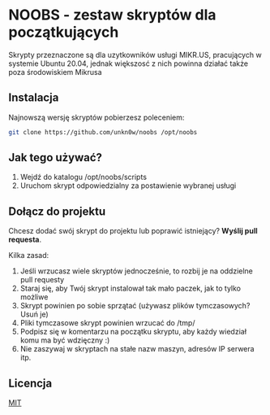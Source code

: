 # NOOBS - zestaw skryptów dla początkujących

Skrypty przeznaczone są dla uzytkowników usługi MIKR.US, pracujących w systemie Ubuntu 20.04, jednak większosć z nich powinna działać także poza środowiskiem Mikrusa

## Instalacja

Najnowszą wersję skryptów pobierzesz poleceniem:

```bash
git clone https://github.com/unkn0w/noobs /opt/noobs
```

## Jak tego używać?

1) Wejdź do katalogu /opt/noobs/scripts
2) Uruchom skrypt odpowiedzialny za postawienie wybranej usługi

## Dołącz do projektu

Chcesz dodać swój skrypt do projektu lub poprawić istniejący? **Wyślij pull requesta**.

Kilka zasad:

1) Jeśli wrzucasz wiele skryptów jednocześnie, to rozbij je na oddzielne pull requesty
2) Staraj się, aby Twój skrypt instalował tak mało paczek, jak to tylko możliwe
3) Skrypt powinien po sobie sprzątać (używasz plików tymczasowych? Usuń je)
4) Pliki tymczasowe skrypt powinien wrzucać do /tmp/
5) Podpisz się w komentarzu na początku skryptu, aby każdy wiedział komu ma być wdzięczny :)
6) Nie zaszywaj w skryptach na stałe nazw maszyn, adresów IP serwera itp.

## Licencja
[MIT](https://choosealicense.com/licenses/mit/)
